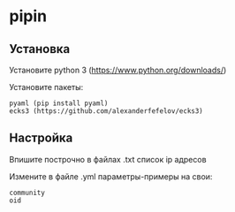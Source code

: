 # pipin

## Установка

Установите python 3 (https://www.python.org/downloads/)

Установите пакеты:

    pyaml (pip install pyaml)
    ecks3 (https://github.com/alexanderfefelov/ecks3)

## Настройка

Впишите построчно в файлах .txt список ip адресов

Измените в файле .yml параметры-примеры на свои:

    community
    oid
